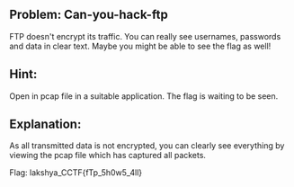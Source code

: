 ## Problem: Can-you-hack-ftp

FTP doesn't encrypt its traffic. You can really see usernames, passwords and data in clear text. Maybe you might be able to see the flag as well! 

## Hint:
Open in pcap file in a suitable application. The flag is waiting to be seen.

## Explanation:
As all transmitted data is not encrypted, you can clearly see everything by viewing the pcap file which has captured all packets.

Flag:  lakshya_CCTF{fTp_5h0w5_4ll}